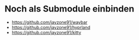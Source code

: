 # Noch als Submodule einbinden

- https://github.com/jayzone91/waybar
- https://github.com/jayzone91/hyprland
- https://github.com/jayzone91/kitty
